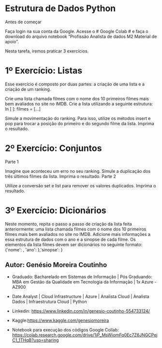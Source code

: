 # Estrutura de Dados Python

Antes de começar

Faça login na sua conta da Google. Acesse o # Google Colab # e faça o download do arquivo notebook “Profissão Analista de dados M2 Material de apoio”.

Nesta tarefa, iremos praticar 3 exercícios. 

# 1º Exercício: Listas

Esse exercício é composto por duas partes: a criação de uma lista e a criação de um ranking. 

Crie uma lista chamada filmes com o nome dos 10 primeiros filmes mais bem avaliados no site no IMDB. Crie a lista utilizando a seguinte estrutura: 
In [ ]: filmes = [...]

Simule a movimentação do ranking. Para isso, utilize os métodos insert e pop para trocar a posição do primeiro e do segundo filme da lista. 
Imprima o resultado.

# 2º Exercício: Conjuntos

Parte 1

Imagine que aconteceu um erro no seu ranking. Simule a duplicação dos três últimos filmes da lista. 
Imprima o resultado.
Parte 2

Utilize a conversão set e list para remover os valores duplicados. 
Imprima o resultado.

# 3º Exercício: Dicionários

Neste momento, repita o passo a passo de criação da lista feita anteriormente: uma lista chamada filmes com o nome dos 10 primeiros filmes mais bem avaliados no site no IMDB. 
Adicione mais informações a essa estrutura de dados com o ano e a sinopse de cada filme. 
Os elementos da lista filmes devem ser dicionários no seguinte formato:
{'nome': <nome-do-filme>, 'ano': <ano do filme>},'sinopse': <sinopse do filme>}

## Autor: Genésio Moreira Coutinho 
- Graduado: Bacharelado em Sistemas de Informação | Pós Graduando:  MBA em Gestão da Qualidade em Tecnologia da Informação | 1x Azure - AZ900
- Date Analyst | Cloud Infrastructure | Azure | Analista Cloud | Analista Dados | Infraestrutura Cloud | Python
- Linkedin: https://www.linkedin.com/in/genesio-coutinho-554733124/
- Kaggle:https://www.kaggle.com/genesiomoreira

- Notebook para execução dos códigos Google Collab: https://colab.research.google.com/drive/1jP_MsWiomFq0Ec7Z6JNGCPejC1_1THqB?usp=sharing
